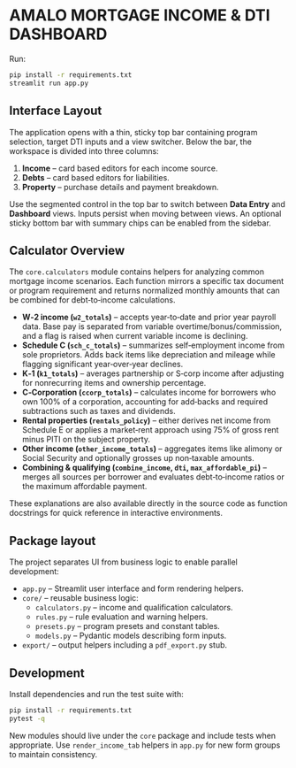 # AMALO MORTGAGE INCOME & DTI DASHBOARD

Run:

```bash
pip install -r requirements.txt
streamlit run app.py
```

## Interface Layout

The application opens with a thin, sticky top bar containing program selection, target DTI inputs and a view switcher. Below the bar, the workspace is divided into three columns:

1. **Income** – card based editors for each income source.
2. **Debts** – card based editors for liabilities.
3. **Property** – purchase details and payment breakdown.

Use the segmented control in the top bar to switch between **Data Entry** and **Dashboard** views. Inputs persist when moving between views. An optional sticky bottom bar with summary chips can be enabled from the sidebar.

## Calculator Overview

The `core.calculators` module contains helpers for analyzing common mortgage income scenarios. Each function mirrors a specific tax document or program requirement and returns normalized monthly amounts that can be combined for debt‑to‑income calculations.

- **W‑2 income (`w2_totals`)** – accepts year‑to‑date and prior year payroll data. Base pay is separated from variable overtime/bonus/commission, and a flag is raised when current variable income is declining.
- **Schedule C (`sch_c_totals`)** – summarizes self‑employment income from sole proprietors. Adds back items like depreciation and mileage while flagging significant year‑over‑year declines.
- **K‑1 (`k1_totals`)** – averages partnership or S‑corp income after adjusting for nonrecurring items and ownership percentage.
- **C‑Corporation (`ccorp_totals`)** – calculates income for borrowers who own 100% of a corporation, accounting for add‑backs and required subtractions such as taxes and dividends.
- **Rental properties (`rentals_policy`)** – either derives net income from Schedule E or applies a market‑rent approach using 75% of gross rent minus PITI on the subject property.
- **Other income (`other_income_totals`)** – aggregates items like alimony or Social Security and optionally grosses up non‑taxable amounts.
- **Combining & qualifying (`combine_income`, `dti`, `max_affordable_pi`)** – merges all sources per borrower and evaluates debt‑to‑income ratios or the maximum affordable payment.

These explanations are also available directly in the source code as function docstrings for quick reference in interactive environments.

## Package layout

The project separates UI from business logic to enable parallel development:

- `app.py` – Streamlit user interface and form rendering helpers.
- `core/` – reusable business logic:
  - `calculators.py` – income and qualification calculators.
  - `rules.py` – rule evaluation and warning helpers.
  - `presets.py` – program presets and constant tables.
  - `models.py` – Pydantic models describing form inputs.
- `export/` – output helpers including a `pdf_export.py` stub.

## Development

Install dependencies and run the test suite with:

```bash
pip install -r requirements.txt
pytest -q
```

New modules should live under the `core` package and include tests when appropriate. Use `render_income_tab` helpers in `app.py` for new form groups to maintain consistency.
